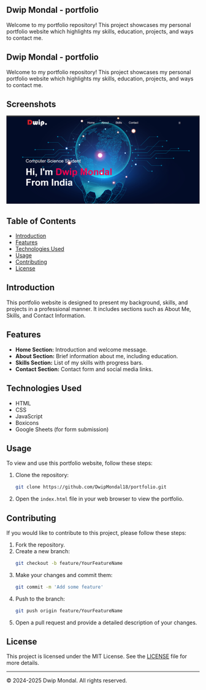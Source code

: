 
## Dwip Mondal - portfolio
Welcome to my portfolio repository! This project showcases my personal portfolio website which highlights my skills, education, projects, and ways to contact me.
## Dwip Mondal - portfolio
Welcome to my portfolio repository! This project showcases my personal portfolio website which highlights my skills, education, projects, and ways to contact me.
## Screenshots

![App Screenshot](images/Screenshot.png)


## Table of Contents

- [Introduction](#introduction)
- [Features](#features)
- [Technologies Used](#technologies-used)
- [Usage](#usage)
- [Contributing](#contributing)
- [License](#license)

## Introduction

This portfolio website is designed to present my background, skills, and projects in a professional manner. It includes sections such as About Me, Skills, and Contact Information.
## Features

- **Home Section:** Introduction and welcome message.
- **About Section:** Brief information about me, including education.
- **Skills Section:** List of my skills with progress bars.
- **Contact Section:** Contact form and social media links.

## Technologies Used

- HTML
- CSS
- JavaScript
- Boxicons
- Google Sheets (for form submission)
## Usage

To view and use this portfolio website, follow these steps:

1. Clone the repository:
    ```bash
    git clone https://github.com/DwipMondal18/portfolio.git
    ```

2. Open the `index.html` file in your web browser to view the portfolio.

## Contributing

If you would like to contribute to this project, please follow these steps:

1. Fork the repository.
2. Create a new branch:
    ```bash
    git checkout -b feature/YourFeatureName
    ```
3. Make your changes and commit them:
    ```bash
    git commit -m 'Add some feature'
    ```
4. Push to the branch:
    ```bash
    git push origin feature/YourFeatureName
    ```
5. Open a pull request and provide a detailed description of your changes.
## License

This project is licensed under the MIT License. See the [LICENSE](LICENSE) file for more details.

---

© 2024-2025 Dwip Mondal. All rights reserved.
